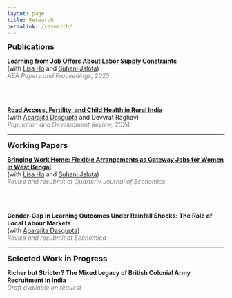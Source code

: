 ```yaml
---
layout: page
title: Research
permalink: /research/
---
```


<div style="font-size:18px;"><strong>Publications</strong></div>

<div style="font-size:14px;">

<a href="/assets/LearningFromJobOffers.pdf" target="_blank"><strong>Learning from Job Offers About Labor Supply Constraints</strong></a>  
(with [Lisa Ho](https://lisayzho.github.io/) and [Suhani Jalota](https://www.suhanijalota.me/))  
<span style="color: grey;"><em>AEA Papers and Proceedings, 2025</em></span>

<br><br>

<a href="/assets/RoadAccess_Fertility_ChildHealth.pdf" target="_blank"><strong>Road Access, Fertility, and Child Health in Rural India</strong></a>  
(with [Aparajita Dasgupta](https://sites.google.com/ashoka.edu.in/aparajita-dasgupta) and Devvrat Raghav)  
<span style="color: grey;"><em>Population and Development Review, 2024</em></span>

</div>

---

<div style="font-size:18px;"><strong>Working Papers</strong></div>

<div style="font-size:14px;">

<a href="/assets/BringingWorkHome.pdf" target="_blank"><strong>Bringing Work Home: Flexible Arrangements as Gateway Jobs for Women in West Bengal</strong></a>  
(with [Lisa Ho](https://lisayzho.github.io/) and [Suhani Jalota](https://www.suhanijalota.me/))  
<span style="color: grey;"><em>Revise and resubmit at Quarterly Journal of Economics</em></span>

<br><br>

<strong>Gender-Gap in Learning Outcomes Under Rainfall Shocks: The Role of Local Labour Markets</strong>  
(with [Aparajita Dasgupta](https://sites.google.com/ashoka.edu.in/aparajita-dasgupta))  
<span style="color: grey;"><em>Revise and resubmit at Economica</em></span>

</div>

---

<div style="font-size:18px;"><strong>Selected Work in Progress</strong></div>

<div style="font-size:14px;">

<strong>Richer but Stricter? The Mixed Legacy of British Colonial Army Recruitment in India</strong>  
<span style="color: grey;"><em>Draft available on request</em></span>

</div>
